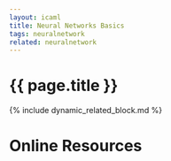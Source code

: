 ```yaml
---
layout: icaml
title: Neural Networks Basics
tags: neuralnetwork
related: neuralnetwork
---
```

# {{ page.title }}

{% include dynamic_related_block.md %}


# Online Resources